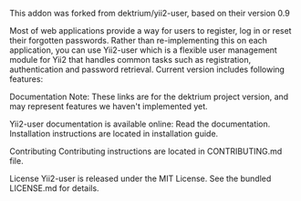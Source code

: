 This addon was forked from dektrium/yii2-user, based on their version 0.9

Most of web applications provide a way for users to register, log in or reset their forgotten passwords. Rather than re-implementing this on each application, you can use Yii2-user which is a flexible user management module for Yii2 that handles common tasks such as registration, authentication and password retrieval. Current version includes following features:

Documentation
Note: These links are for the dektrium project version, and may represent features we haven't implemented yet.

Yii2-user documentation is available online: Read the documentation. Installation instructions are located in installation guide.

Contributing
Contributing instructions are located in CONTRIBUTING.md file.

License
Yii2-user is released under the MIT License. See the bundled LICENSE.md for details.